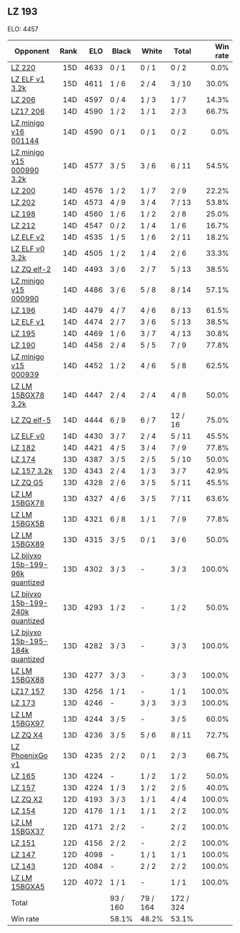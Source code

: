 ## LZ 193 ##

ELO: 4457

Opponent | Rank | ELO | Black | White | Total | Win rate
---------|-----:|----:|-------|-------|-------|-------:
[LZ 220](LZ%20220.md) | 15D | 4633 | 0 / 1 | 0 / 1 | 0 / 2 | 0.0%
[LZ ELF v1 3.2k](LZ%20ELF%20v1%203.2k.md) | 15D | 4611 | 1 / 6 | 2 / 4 | 3 / 10 | 30.0%
[LZ 206](LZ%20206.md) | 14D | 4597 | 0 / 4 | 1 / 3 | 1 / 7 | 14.3%
[LZ17 206](LZ17%20206.md) | 14D | 4590 | 1 / 2 | 1 / 1 | 2 / 3 | 66.7%
[LZ minigo v16 001144](LZ%20minigo%20v16%20001144.md) | 14D | 4590 | 0 / 1 | 0 / 1 | 0 / 2 | 0.0%
[LZ minigo v15 000990 3.2k](LZ%20minigo%20v15%20000990%203.2k.md) | 14D | 4577 | 3 / 5 | 3 / 6 | 6 / 11 | 54.5%
[LZ 200](LZ%20200.md) | 14D | 4576 | 1 / 2 | 1 / 7 | 2 / 9 | 22.2%
[LZ 202](LZ%20202.md) | 14D | 4573 | 4 / 9 | 3 / 4 | 7 / 13 | 53.8%
[LZ 198](LZ%20198.md) | 14D | 4560 | 1 / 6 | 1 / 2 | 2 / 8 | 25.0%
[LZ 212](LZ%20212.md) | 14D | 4547 | 0 / 2 | 1 / 4 | 1 / 6 | 16.7%
[LZ ELF v2](LZ%20ELF%20v2.md) | 14D | 4535 | 1 / 5 | 1 / 6 | 2 / 11 | 18.2%
[LZ ELF v0 3.2k](LZ%20ELF%20v0%203.2k.md) | 14D | 4505 | 1 / 2 | 1 / 4 | 2 / 6 | 33.3%
[LZ ZQ elf-2](LZ%20ZQ%20elf-2.md) | 14D | 4493 | 3 / 6 | 2 / 7 | 5 / 13 | 38.5%
[LZ minigo v15 000990](LZ%20minigo%20v15%20000990.md) | 14D | 4486 | 3 / 6 | 5 / 8 | 8 / 14 | 57.1%
[LZ 196](LZ%20196.md) | 14D | 4479 | 4 / 7 | 4 / 6 | 8 / 13 | 61.5%
[LZ ELF v1](LZ%20ELF%20v1.md) | 14D | 4474 | 2 / 7 | 3 / 6 | 5 / 13 | 38.5%
[LZ 195](LZ%20195.md) | 14D | 4469 | 1 / 6 | 3 / 7 | 4 / 13 | 30.8%
[LZ 190](LZ%20190.md) | 14D | 4458 | 2 / 4 | 5 / 5 | 7 / 9 | 77.8%
[LZ minigo v15 000939](LZ%20minigo%20v15%20000939.md) | 14D | 4452 | 1 / 2 | 4 / 6 | 5 / 8 | 62.5%
[LZ LM 15BGX78 3.2k](LZ%20LM%2015BGX78%203.2k.md) | 14D | 4447 | 2 / 4 | 2 / 4 | 4 / 8 | 50.0%
[LZ ZQ elf-5](LZ%20ZQ%20elf-5.md) | 14D | 4444 | 6 / 9 | 6 / 7 | 12 / 16 | 75.0%
[LZ ELF v0](LZ%20ELF%20v0.md) | 14D | 4430 | 3 / 7 | 2 / 4 | 5 / 11 | 45.5%
[LZ 182](LZ%20182.md) | 14D | 4421 | 4 / 5 | 3 / 4 | 7 / 9 | 77.8%
[LZ 174](LZ%20174.md) | 13D | 4387 | 3 / 5 | 2 / 5 | 5 / 10 | 50.0%
[LZ 157 3.2k](LZ%20157%203.2k.md) | 13D | 4343 | 2 / 4 | 1 / 3 | 3 / 7 | 42.9%
[LZ ZQ G5](LZ%20ZQ%20G5.md) | 13D | 4328 | 2 / 6 | 3 / 5 | 5 / 11 | 45.5%
[LZ LM 15BGX78](LZ%20LM%2015BGX78.md) | 13D | 4327 | 4 / 6 | 3 / 5 | 7 / 11 | 63.6%
[LZ LM 15BGX5B](LZ%20LM%2015BGX5B.md) | 13D | 4321 | 6 / 8 | 1 / 1 | 7 / 9 | 77.8%
[LZ LM 15BGX89](LZ%20LM%2015BGX89.md) | 13D | 4315 | 3 / 5 | 0 / 1 | 3 / 6 | 50.0%
[LZ bjiyxo 15b-199-96k quantized](LZ%20bjiyxo%2015b-199-96k%20quantized.md) | 13D | 4302 | 3 / 3 | - | 3 / 3 | 100.0%
[LZ bjiyxo 15b-199-240k quantized](LZ%20bjiyxo%2015b-199-240k%20quantized.md) | 13D | 4293 | 1 / 2 | - | 1 / 2 | 50.0%
[LZ bjiyxo 15b-195-184k quantized](LZ%20bjiyxo%2015b-195-184k%20quantized.md) | 13D | 4282 | 3 / 3 | - | 3 / 3 | 100.0%
[LZ LM 15BGX88](LZ%20LM%2015BGX88.md) | 13D | 4277 | 3 / 3 | - | 3 / 3 | 100.0%
[LZ17 157](LZ17%20157.md) | 13D | 4256 | 1 / 1 | - | 1 / 1 | 100.0%
[LZ 173](LZ%20173.md) | 13D | 4246 | - | 3 / 3 | 3 / 3 | 100.0%
[LZ LM 15BGX97](LZ%20LM%2015BGX97.md) | 13D | 4244 | 3 / 5 | - | 3 / 5 | 60.0%
[LZ ZQ X4](LZ%20ZQ%20X4.md) | 13D | 4236 | 3 / 5 | 5 / 6 | 8 / 11 | 72.7%
[LZ PhoenixGo v1](LZ%20PhoenixGo%20v1.md) | 13D | 4235 | 2 / 2 | 0 / 1 | 2 / 3 | 66.7%
[LZ 165](LZ%20165.md) | 13D | 4224 | - | 1 / 2 | 1 / 2 | 50.0%
[LZ 157](LZ%20157.md) | 13D | 4224 | 1 / 3 | 1 / 2 | 2 / 5 | 40.0%
[LZ ZQ X2](LZ%20ZQ%20X2.md) | 12D | 4193 | 3 / 3 | 1 / 1 | 4 / 4 | 100.0%
[LZ 154](LZ%20154.md) | 12D | 4176 | 1 / 1 | 1 / 1 | 2 / 2 | 100.0%
[LZ LM 15BGX37](LZ%20LM%2015BGX37.md) | 12D | 4171 | 2 / 2 | - | 2 / 2 | 100.0%
[LZ 151](LZ%20151.md) | 12D | 4156 | 2 / 2 | - | 2 / 2 | 100.0%
[LZ 147](LZ%20147.md) | 12D | 4098 | - | 1 / 1 | 1 / 1 | 100.0%
[LZ 143](LZ%20143.md) | 12D | 4084 | - | 2 / 2 | 2 / 2 | 100.0%
[LZ LM 15BGXA5](LZ%20LM%2015BGXA5.md) | 12D | 4072 | 1 / 1 | - | 1 / 1 | 100.0%
Total | | | 93 / 160 | 79 / 164 | 172 / 324 | 
Win rate| | | 58.1% | 48.2% | 53.1% | 
